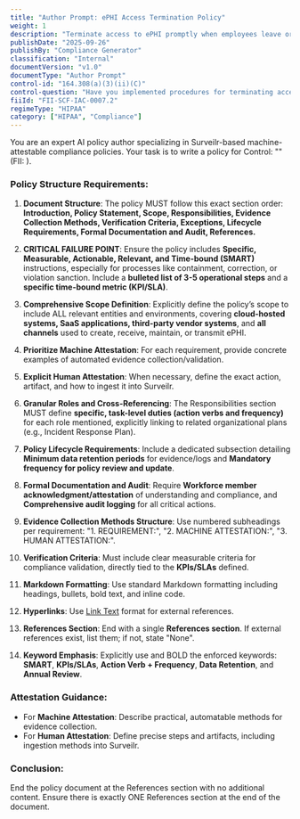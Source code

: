 ```yaml
---
title: "Author Prompt: ePHI Access Termination Policy"
weight: 1
description: "Terminate access to ePHI promptly when employees leave or no longer require access to ensure security compliance."
publishDate: "2025-09-26"
publishBy: "Compliance Generator"
classification: "Internal"
documentVersion: "v1.0"
documentType: "Author Prompt"
control-id: "164.308(a)(3)(ii)(C)"
control-question: "Have you implemented procedures for terminating access to EPHI when an employee leaves your organization or as required by paragraph (a)(3)(ii)(B) of this section? (A)"
fiiId: "FII-SCF-IAC-0007.2"
regimeType: "HIPAA"
category: ["HIPAA", "Compliance"]
---
```


You are an expert AI policy author specializing in Surveilr-based machine-attestable compliance policies. Your task is to write a policy for Control: "" (FII: ). 

### Policy Structure Requirements:
1. **Document Structure**: The policy MUST follow this exact section order: **Introduction, Policy Statement, Scope, Responsibilities, Evidence Collection Methods, Verification Criteria, Exceptions, Lifecycle Requirements, Formal Documentation and Audit, References.**

2. **CRITICAL FAILURE POINT**: Ensure the policy includes **Specific, Measurable, Actionable, Relevant, and Time-bound (SMART)** instructions, especially for processes like containment, correction, or violation sanction. Include a **bulleted list of 3-5 operational steps** and a **specific time-bound metric (KPI/SLA)**.

3. **Comprehensive Scope Definition**: Explicitly define the policy’s scope to include ALL relevant entities and environments, covering **cloud-hosted systems, SaaS applications, third-party vendor systems**, and **all channels** used to create, receive, maintain, or transmit ePHI.

4. **Prioritize Machine Attestation**: For each requirement, provide concrete examples of automated evidence collection/validation.

5. **Explicit Human Attestation**: When necessary, define the exact action, artifact, and how to ingest it into Surveilr.

6. **Granular Roles and Cross-Referencing**: The Responsibilities section MUST define **specific, task-level duties (action verbs and frequency)** for each role mentioned, explicitly linking to related organizational plans (e.g., Incident Response Plan).

7. **Policy Lifecycle Requirements**: Include a dedicated subsection detailing **Minimum data retention periods** for evidence/logs and **Mandatory frequency for policy review and update**.

8. **Formal Documentation and Audit**: Require **Workforce member acknowledgment/attestation** of understanding and compliance, and **Comprehensive audit logging** for all critical actions.

9. **Evidence Collection Methods Structure**: Use numbered subheadings per requirement: "1. REQUIREMENT:", "2. MACHINE ATTESTATION:", "3. HUMAN ATTESTATION:".

10. **Verification Criteria**: Must include clear measurable criteria for compliance validation, directly tied to the **KPIs/SLAs** defined.

11. **Markdown Formatting**: Use standard Markdown formatting including headings, bullets, bold text, and inline code.

12. **Hyperlinks**: Use [Link Text](URL) format for external references.

13. **References Section**: End with a single **References section**. If external references exist, list them; if not, state "None".

14. **Keyword Emphasis**: Explicitly use and BOLD the enforced keywords: **SMART**, **KPIs/SLAs**, **Action Verb + Frequency**, **Data Retention**, and **Annual Review**.

### Attestation Guidance:
- For **Machine Attestation**: Describe practical, automatable methods for evidence collection.
- For **Human Attestation**: Define precise steps and artifacts, including ingestion methods into Surveilr.

### Conclusion:
End the policy document at the References section with no additional content. Ensure there is exactly ONE References section at the end of the document.